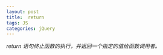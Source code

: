 ```yaml
---
layout: post
title:  return
tags: JS
categories: jQuery
---
```




*return 语句终止函数的执行，并返回一个指定的值给函数调用者。*